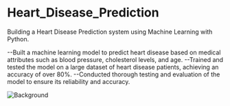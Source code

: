 # Heart_Disease_Prediction
Building a Heart Disease Prediction system using Machine Learning with Python.

--Built a machine learning model to predict heart disease based on medical attributes such as blood pressure, cholesterol levels, and age.
--Trained and tested the model on a large dataset of heart disease patients, achieving an accuracy of over 80%.
--Conducted thorough testing and evaluation of the model to ensure its reliability and accuracy.

![Background](https://user-images.githubusercontent.com/94068096/190929783-4d91889e-1d08-4c1e-a6a8-45b1ca51fa31.png)
